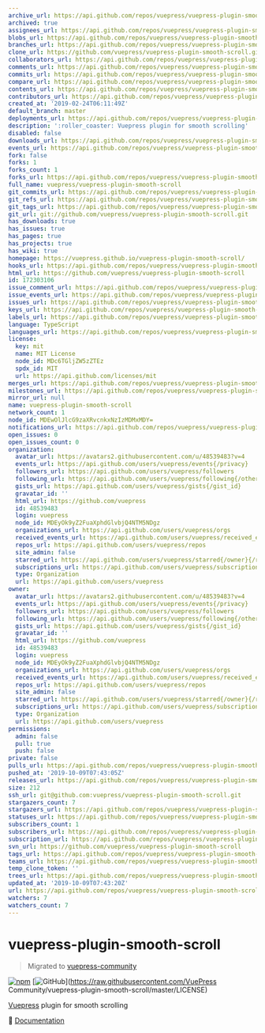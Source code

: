 ```yaml
---
archive_url: https://api.github.com/repos/vuepress/vuepress-plugin-smooth-scroll/{archive_format}{/ref}
archived: true
assignees_url: https://api.github.com/repos/vuepress/vuepress-plugin-smooth-scroll/assignees{/user}
blobs_url: https://api.github.com/repos/vuepress/vuepress-plugin-smooth-scroll/git/blobs{/sha}
branches_url: https://api.github.com/repos/vuepress/vuepress-plugin-smooth-scroll/branches{/branch}
clone_url: https://github.com/vuepress/vuepress-plugin-smooth-scroll.git
collaborators_url: https://api.github.com/repos/vuepress/vuepress-plugin-smooth-scroll/collaborators{/collaborator}
comments_url: https://api.github.com/repos/vuepress/vuepress-plugin-smooth-scroll/comments{/number}
commits_url: https://api.github.com/repos/vuepress/vuepress-plugin-smooth-scroll/commits{/sha}
compare_url: https://api.github.com/repos/vuepress/vuepress-plugin-smooth-scroll/compare/{base}...{head}
contents_url: https://api.github.com/repos/vuepress/vuepress-plugin-smooth-scroll/contents/{+path}
contributors_url: https://api.github.com/repos/vuepress/vuepress-plugin-smooth-scroll/contributors
created_at: '2019-02-24T06:11:49Z'
default_branch: master
deployments_url: https://api.github.com/repos/vuepress/vuepress-plugin-smooth-scroll/deployments
description: ':roller_coaster: Vuepress plugin for smooth scrolling'
disabled: false
downloads_url: https://api.github.com/repos/vuepress/vuepress-plugin-smooth-scroll/downloads
events_url: https://api.github.com/repos/vuepress/vuepress-plugin-smooth-scroll/events
fork: false
forks: 1
forks_count: 1
forks_url: https://api.github.com/repos/vuepress/vuepress-plugin-smooth-scroll/forks
full_name: vuepress/vuepress-plugin-smooth-scroll
git_commits_url: https://api.github.com/repos/vuepress/vuepress-plugin-smooth-scroll/git/commits{/sha}
git_refs_url: https://api.github.com/repos/vuepress/vuepress-plugin-smooth-scroll/git/refs{/sha}
git_tags_url: https://api.github.com/repos/vuepress/vuepress-plugin-smooth-scroll/git/tags{/sha}
git_url: git://github.com/vuepress/vuepress-plugin-smooth-scroll.git
has_downloads: true
has_issues: true
has_pages: true
has_projects: true
has_wiki: true
homepage: https://vuepress.github.io/vuepress-plugin-smooth-scroll/
hooks_url: https://api.github.com/repos/vuepress/vuepress-plugin-smooth-scroll/hooks
html_url: https://github.com/vuepress/vuepress-plugin-smooth-scroll
id: 172303106
issue_comment_url: https://api.github.com/repos/vuepress/vuepress-plugin-smooth-scroll/issues/comments{/number}
issue_events_url: https://api.github.com/repos/vuepress/vuepress-plugin-smooth-scroll/issues/events{/number}
issues_url: https://api.github.com/repos/vuepress/vuepress-plugin-smooth-scroll/issues{/number}
keys_url: https://api.github.com/repos/vuepress/vuepress-plugin-smooth-scroll/keys{/key_id}
labels_url: https://api.github.com/repos/vuepress/vuepress-plugin-smooth-scroll/labels{/name}
language: TypeScript
languages_url: https://api.github.com/repos/vuepress/vuepress-plugin-smooth-scroll/languages
license:
  key: mit
  name: MIT License
  node_id: MDc6TGljZW5zZTEz
  spdx_id: MIT
  url: https://api.github.com/licenses/mit
merges_url: https://api.github.com/repos/vuepress/vuepress-plugin-smooth-scroll/merges
milestones_url: https://api.github.com/repos/vuepress/vuepress-plugin-smooth-scroll/milestones{/number}
mirror_url: null
name: vuepress-plugin-smooth-scroll
network_count: 1
node_id: MDEwOlJlcG9zaXRvcnkxNzIzMDMxMDY=
notifications_url: https://api.github.com/repos/vuepress/vuepress-plugin-smooth-scroll/notifications{?since,all,participating}
open_issues: 0
open_issues_count: 0
organization:
  avatar_url: https://avatars2.githubusercontent.com/u/48539483?v=4
  events_url: https://api.github.com/users/vuepress/events{/privacy}
  followers_url: https://api.github.com/users/vuepress/followers
  following_url: https://api.github.com/users/vuepress/following{/other_user}
  gists_url: https://api.github.com/users/vuepress/gists{/gist_id}
  gravatar_id: ''
  html_url: https://github.com/vuepress
  id: 48539483
  login: vuepress
  node_id: MDEyOk9yZ2FuaXphdGlvbjQ4NTM5NDgz
  organizations_url: https://api.github.com/users/vuepress/orgs
  received_events_url: https://api.github.com/users/vuepress/received_events
  repos_url: https://api.github.com/users/vuepress/repos
  site_admin: false
  starred_url: https://api.github.com/users/vuepress/starred{/owner}{/repo}
  subscriptions_url: https://api.github.com/users/vuepress/subscriptions
  type: Organization
  url: https://api.github.com/users/vuepress
owner:
  avatar_url: https://avatars2.githubusercontent.com/u/48539483?v=4
  events_url: https://api.github.com/users/vuepress/events{/privacy}
  followers_url: https://api.github.com/users/vuepress/followers
  following_url: https://api.github.com/users/vuepress/following{/other_user}
  gists_url: https://api.github.com/users/vuepress/gists{/gist_id}
  gravatar_id: ''
  html_url: https://github.com/vuepress
  id: 48539483
  login: vuepress
  node_id: MDEyOk9yZ2FuaXphdGlvbjQ4NTM5NDgz
  organizations_url: https://api.github.com/users/vuepress/orgs
  received_events_url: https://api.github.com/users/vuepress/received_events
  repos_url: https://api.github.com/users/vuepress/repos
  site_admin: false
  starred_url: https://api.github.com/users/vuepress/starred{/owner}{/repo}
  subscriptions_url: https://api.github.com/users/vuepress/subscriptions
  type: Organization
  url: https://api.github.com/users/vuepress
permissions:
  admin: false
  pull: true
  push: false
private: false
pulls_url: https://api.github.com/repos/vuepress/vuepress-plugin-smooth-scroll/pulls{/number}
pushed_at: '2019-10-09T07:43:05Z'
releases_url: https://api.github.com/repos/vuepress/vuepress-plugin-smooth-scroll/releases{/id}
size: 212
ssh_url: git@github.com:vuepress/vuepress-plugin-smooth-scroll.git
stargazers_count: 7
stargazers_url: https://api.github.com/repos/vuepress/vuepress-plugin-smooth-scroll/stargazers
statuses_url: https://api.github.com/repos/vuepress/vuepress-plugin-smooth-scroll/statuses/{sha}
subscribers_count: 1
subscribers_url: https://api.github.com/repos/vuepress/vuepress-plugin-smooth-scroll/subscribers
subscription_url: https://api.github.com/repos/vuepress/vuepress-plugin-smooth-scroll/subscription
svn_url: https://github.com/vuepress/vuepress-plugin-smooth-scroll
tags_url: https://api.github.com/repos/vuepress/vuepress-plugin-smooth-scroll/tags
teams_url: https://api.github.com/repos/vuepress/vuepress-plugin-smooth-scroll/teams
temp_clone_token: ''
trees_url: https://api.github.com/repos/vuepress/vuepress-plugin-smooth-scroll/git/trees{/sha}
updated_at: '2019-10-09T07:43:20Z'
url: https://api.github.com/repos/vuepress/vuepress-plugin-smooth-scroll
watchers: 7
watchers_count: 7
---
```


# vuepress-plugin-smooth-scroll

> Migrated to [vuepress-community](https://github.com/vuepress/vuepress-community)

[![npm](https://img.shields.io/npm/v/vuepress-plugin-smooth-scroll.svg)](https://www.npmjs.com/package/vuepress-plugin-smooth-scroll)
[![GitHub](https://img.shields.io/github/license/vuepress/vuepress-plugin-smooth-scroll.svg)](https://raw.githubusercontent.com/VuePress Community/vuepress-plugin-smooth-scroll/master/LICENSE)

[Vuepress](https://vuepress.vuejs.org/) plugin for smooth scrolling

:book: [Documentation](https://vuepress.github.io/plugins/smooth-scroll.html)
